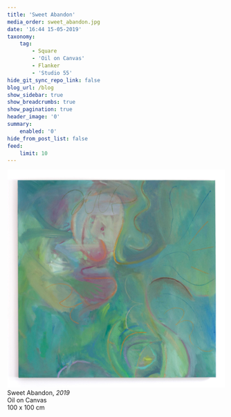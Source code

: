 ```yaml
---
title: 'Sweet Abandon'
media_order: sweet_abandon.jpg
date: '16:44 15-05-2019'
taxonomy:
    tag:
        - Square
        - 'Oil on Canvas'
        - Flanker
        - 'Studio 55'
hide_git_sync_repo_link: false
blog_url: /blog
show_sidebar: true
show_breadcrumbs: true
show_pagination: true
header_image: '0'
summary:
    enabled: '0'
hide_from_post_list: false
feed:
    limit: 10
---
```


![](sweet_abandon.jpg)
Sweet Abandon, _2019_  
Oil on Canvas  
100 x 100 cm